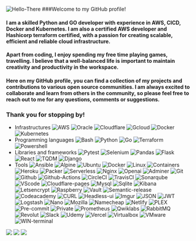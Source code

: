 ![Hello-There](https://i.imgur.com/4fapXiz.gif) 
###Welcome to my GitHub profile!

#### I am a skilled Python and GO developer with experience in AWS, CICD, Docker and Kubernetes. I am also a certified AWS developer and Hashicorp terraform certified, with a passion for creating scalable, efficient and reliable cloud infrastructure.

#### Apart from coding, I enjoy spending my free time playing games, travelling. I believe that a well-balanced life is important to maintain creativity and productivity in the workspace.

#### Here on my GitHub profile, you can find a collection of my projects and contributions to various open source communities. I am always excited to collaborate and learn from others in the community, so please feel free to reach out to me for any questions, comments or suggestions.

### Thank you for stopping by!
- Infrastructures
![AWS](https://img.shields.io/badge/Amazon%20AWS-232F3E.svg?style=for-the-badge&logo=Amazon-AWS&logoColor=white)
![Oracle](https://img.shields.io/badge/Oracle-F80000.svg?style=for-the-badge&logo=Oracle&logoColor=white)
![Cloudflare](https://img.shields.io/badge/Cloudflare-F38020.svg?style=for-the-badge&logo=Cloudflare&logoColor=white)
![Gcloud](https://img.shields.io/badge/Google%20Cloud-4285F4.svg?style=for-the-badge&logo=Google-Cloud&logoColor=white)
![Docker](https://img.shields.io/badge/Docker-2496ED.svg?style=for-the-badge&logo=Docker&logoColor=white)
![Kubernetes](https://img.shields.io/badge/Kubernetes-326CE5.svg?style=for-the-badge&logo=Kubernetes&logoColor=white)
- Programming languages
![Bash](https://img.shields.io/badge/GNU%20Bash-4EAA25.svg?style=for-the-badge&logo=GNU-Bash&logoColor=white)
![Python](https://img.shields.io/badge/Python-3776AB.svg?style=for-the-badge&logo=Python&logoColor=white)
![Go](https://img.shields.io/badge/Go-00ADD8.svg?style=for-the-badge&logo=Go&logoColor=white)
![Terraform](https://img.shields.io/badge/Terraform-7B42BC.svg?style=for-the-badge&logo=Terraform&logoColor=white)
![Powershell](https://img.shields.io/badge/PowerShell-5391FE.svg?style=for-the-badge&logo=PowerShell&logoColor=white)
- Libraries and frameworks
![Pytest](https://img.shields.io/badge/Pytest-0A9EDC.svg?style=for-the-badge&logo=Pytest&logoColor=white)
![Selenium](https://img.shields.io/badge/Selenium-43B02A.svg?style=for-the-badge&logo=Selenium&logoColor=white)
![Pandas](https://img.shields.io/badge/pandas-150458.svg?style=for-the-badge&logo=pandas&logoColor=white)
![Flask](https://img.shields.io/badge/Flask-000000.svg?style=for-the-badge&logo=Flask&logoColor=white)
![React](https://img.shields.io/badge/React-61DAFB.svg?style=for-the-badge&logo=React&logoColor=black)
![TQDM](https://img.shields.io/badge/tqdm-FFC107.svg?style=for-the-badge&logo=tqdm&logoColor=black)
![Django](https://img.shields.io/badge/Django-092E20.svg?style=for-the-badge&logo=Django&logoColor=white)
- Tools
![Ansible](https://img.shields.io/badge/Ansible-EE0000.svg?style=for-the-badge&logo=Ansible&logoColor=white)
![Alpine](https://img.shields.io/badge/Alpine%20Linux-0D597F.svg?style=for-the-badge&logo=Alpine-Linux&logoColor=white)
![Ubuntu](https://img.shields.io/badge/Ubuntu-E95420.svg?style=for-the-badge&logo=Ubuntu&logoColor=white)
![Docker](https://img.shields.io/badge/Docker-2496ED.svg?style=for-the-badge&logo=Docker&logoColor=white)
![Linux](https://img.shields.io/badge/Linux-FCC624.svg?style=for-the-badge&logo=Linux&logoColor=black)
![Containers](https://img.shields.io/badge/Linux%20Containers-333333.svg?style=for-the-badge&logo=Linux-Containers&logoColor=white)
![Heroku](https://img.shields.io/badge/Heroku-430098.svg?style=for-the-badge&logo=Heroku&logoColor=white)
![Packer](https://img.shields.io/badge/Packer-02A8EF.svg?style=for-the-badge&logo=Packer&logoColor=white)
![Serverless](https://img.shields.io/badge/Serverless-FD5750.svg?style=for-the-badge&logo=Serverless&logoColor=white)
![Nginx](https://img.shields.io/badge/NGINX-009639.svg?style=for-the-badge&logo=NGINX&logoColor=white)
![Openai](https://img.shields.io/badge/OpenAI-412991.svg?style=for-the-badge&logo=OpenAI&logoColor=white)
![Adminer](https://img.shields.io/badge/Adminer-34567C.svg?style=for-the-badge&logo=Adminer&logoColor=white)
![Git](https://img.shields.io/badge/Git-F05032.svg?style=for-the-badge&logo=Git&logoColor=white)
![Github](https://img.shields.io/badge/GitHub-181717.svg?style=for-the-badge&logo=GitHub&logoColor=white)
![Github-Actions](https://img.shields.io/badge/GitHub%20Actions-2088FF.svg?style=for-the-badge&logo=GitHub-Actions&logoColor=white)
![CircleCI](https://img.shields.io/badge/CircleCI-343434.svg?style=for-the-badge&logo=CircleCI&logoColor=white)
![TravisCI](https://img.shields.io/badge/Travis%20CI-3EAAAF.svg?style=for-the-badge&logo=Travis-CI&logoColor=white)
![Sonarqube](https://img.shields.io/badge/SonarQube-4E9BCD.svg?style=for-the-badge&logo=SonarQube&logoColor=white)
![VScode](https://img.shields.io/badge/Visual%20Studio%20Code-007ACC.svg?style=for-the-badge&logo=Visual-Studio-Code&logoColor=white)
![Cloudflare-pages](https://img.shields.io/badge/Cloudflare%20Pages-F38020.svg?style=for-the-badge&logo=Cloudflare-Pages&logoColor=white)
![Mysql](https://img.shields.io/badge/MySQL-4479A1.svg?style=for-the-badge&logo=MySQL&logoColor=white)
![Sqlite](https://img.shields.io/badge/SQLite-003B57.svg?style=for-the-badge&logo=SQLite&logoColor=white)
![Kibana](https://img.shields.io/badge/Kibana-005571.svg?style=for-the-badge&logo=Kibana&logoColor=white)
![Letsencrypt](https://img.shields.io/badge/Let's%20Encrypt-003A70.svg?style=for-the-badge&logo=Let's-Encrypt&logoColor=white)
![Raspberry](https://img.shields.io/badge/Raspberry%20Pi-A22846.svg?style=for-the-badge&logo=Raspberry-Pi&logoColor=white)
![Vault](https://img.shields.io/badge/Vault-000000.svg?style=for-the-badge&logo=Vault&logoColor=white)
![Semantic-release](https://img.shields.io/badge/semanticrelease-494949.svg?style=for-the-badge&logo=semantic-release&logoColor=white)
![Codeacademy](https://img.shields.io/badge/Codecademy-1F4056.svg?style=for-the-badge&logo=Codecademy&logoColor=white)
![CURL](https://img.shields.io/badge/curl-073551.svg?style=for-the-badge&logo=curl&logoColor=white)
![Headless-ui](https://img.shields.io/badge/Headless%20UI-66E3FF.svg?style=for-the-badge&logo=Headless-UI&logoColor=black)
![Imgur](https://img.shields.io/badge/Imgur-1BB76E.svg?style=for-the-badge&logo=Imgur&logoColor=white)
![JSON](https://img.shields.io/badge/JSON-000000.svg?style=for-the-badge&logo=JSON&logoColor=white)
![JWT](https://img.shields.io/badge/JSON%20Web%20Tokens-000000.svg?style=for-the-badge&logo=JSON-Web-Tokens&logoColor=white)
![Logstash](https://img.shields.io/badge/Logstash-005571.svg?style=for-the-badge&logo=Logstash&logoColor=white)
![Nano](https://img.shields.io/badge/Nano-4A90E2.svg?style=for-the-badge&logo=Nano&logoColor=white)
![Mozilla](https://img.shields.io/badge/Mozilla-000000.svg?style=for-the-badge&logo=Mozilla&logoColor=white)
![Namecheap](https://img.shields.io/badge/Namecheap-DE3723.svg?style=for-the-badge&logo=Namecheap&logoColor=white)
![Netlify](https://img.shields.io/badge/Netlify-00C7B7.svg?style=for-the-badge&logo=Netlify&logoColor=white)
![PLEX](https://img.shields.io/badge/Plex-EBAF00.svg?style=for-the-badge&logo=Plex&logoColor=white)
![Pre-commit](https://img.shields.io/badge/precommit-FAB040.svg?style=for-the-badge&logo=pre-commit&logoColor=black)
![Private](https://img.shields.io/badge/Private%20Internet%20Access-4BB749.svg?style=for-the-badge&logo=Private-Internet-Access&logoColor=white)
![Prometheus](https://img.shields.io/badge/Prometheus-E6522C.svg?style=for-the-badge&logo=Prometheus&logoColor=white)
![Qwiklabs](https://img.shields.io/badge/Qwiklabs-F5CD0E.svg?style=for-the-badge&logo=Qwiklabs&logoColor=black)
![RabbitMQ](https://img.shields.io/badge/RabbitMQ-FF6600.svg?style=for-the-badge&logo=RabbitMQ&logoColor=white)
![Revolut](https://img.shields.io/badge/Revolut-0075EB.svg?style=for-the-badge&logo=Revolut&logoColor=white)
![Slack](https://img.shields.io/badge/Slack-4A154B.svg?style=for-the-badge&logo=Slack&logoColor=white)
![Udemy](https://img.shields.io/badge/Udemy-A435F0.svg?style=for-the-badge&logo=Udemy&logoColor=white)
![Vercel](https://img.shields.io/badge/Vercel-000000.svg?style=for-the-badge&logo=Vercel&logoColor=white)
![Virtualbox](https://img.shields.io/badge/VirtualBox-183A61.svg?style=for-the-badge&logo=VirtualBox&logoColor=white)
![VMware](https://img.shields.io/badge/VMware-607078.svg?style=for-the-badge&logo=VMware&logoColor=white)
![WIN-terminal](https://img.shields.io/badge/Windows%20Terminal-4D4D4D.svg?style=for-the-badge&logo=Windows-Terminal&logoColor=white)

<picture>
<source 
  srcset="https://github-readme-stats.vercel.app/api?username=csabca83&show_icons=true&theme=outrun&hide_border=true"
  media="(prefers-color-scheme: dark)"
/>
<img src="https://github-readme-stats.vercel.app/api?username=csabca83&show_icons=true&theme=outrun&hide_border=true" />
</picture>
<picture>
<source
  srcset="https://github-readme-streak-stats.herokuapp.com?user=csabca83&theme=outrun&hide_border=true"
  media="(prefers-color-scheme: light), (prefers-color-scheme: no-preference)"
/>
<img src="https://github-readme-streak-stats.herokuapp.com?user=csabca83&theme=outrun&hide_border=true" />
</picture>
<picture>
<source
  srcset="https://github-readme-stats.vercel.app/api/top-langs/?username=csabca83&theme=outrun&hide_border=true"
  media="(prefers-color-scheme: light), (prefers-color-scheme: no-preference)"
/>
<img src="https://github-readme-stats.vercel.app/api/top-langs/?username=csabca83&theme=outrun&hide_border=true" />
</picture>
